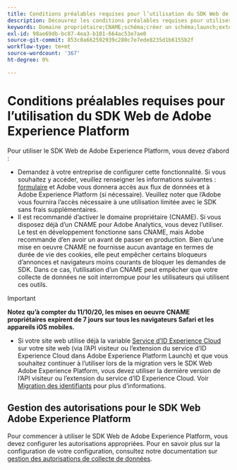 ```yaml
---
title: Conditions préalables requises pour l’utilisation du SDK Web de Adobe Experience Platform
description: Découvrez les conditions préalables requises pour utiliser le SDK Web de Adobe Experience Platform.
keywords: Domaine propriétaire;CNAME;schéma;créer un schéma;launch;extension du sdk web aep;extension;ID de configuration;outil de configuration;élément de données;créer un élément de données;objet XDM;sendEvent;envoyer un événement;
exl-id: 98ae69db-bc87-4ea3-b101-664ac53e7ae0
source-git-commit: 853c0a662592939c280c7e7ede8235d1b6155b2f
workflow-type: tm+mt
source-wordcount: '367'
ht-degree: 0%

---
```


# Conditions préalables requises pour l’utilisation du SDK Web de Adobe Experience Platform

Pour utiliser le SDK Web de Adobe Experience Platform, vous devez d’abord :

- Demandez à votre entreprise de configurer cette fonctionnalité. Si vous souhaitez y accéder, veuillez renseigner les informations suivantes : [formulaire](https://adobe.ly/websdkaccess) et Adobe vous donnera accès aux flux de données et à Adobe Experience Platform (si nécessaire). Veuillez noter que l’Adobe vous fournira l’accès nécessaire à une utilisation limitée avec le SDK sans frais supplémentaires.
- Il est recommandé d’activer le domaine propriétaire (CNAME). Si vous disposez déjà d’un CNAME pour Adobe Analytics, vous devez l’utiliser. Le test en développement fonctionne sans CNAME, mais Adobe recommande d’en avoir un avant de passer en production. Bien qu’une mise en oeuvre CNAME ne fournisse aucun avantage en termes de durée de vie des cookies, elle peut empêcher certains bloqueurs d’annonces et navigateurs moins courants de bloquer les demandes de SDK. Dans ce cas, l’utilisation d’un CNAME peut empêcher que votre collecte de données ne soit interrompue pour les utilisateurs qui utilisent ces outils.

>[!IMPORTANT]
>
>**Notez qu’à compter du 11/10/20, les mises en oeuvre CNAME propriétaires expirent de 7 jours sur tous les navigateurs Safari et les appareils iOS mobiles.**

- Si votre site web utilise déjà la variable [Service d’ID Experience Cloud](https://experienceleague.adobe.com/docs/experience-platform/edge/identity/overview.html) sur votre site web (via l’API visiteur ou l’extension du service d’ID Experience Cloud dans Adobe Experience Platform Launch) et que vous souhaitez continuer à l’utiliser lors de la migration vers le SDK Web Adobe Experience Platform, vous devez utiliser la dernière version de l’API visiteur ou l’extension du service d’ID Experience Cloud. Voir [Migration des identifiants](https://experienceleague.adobe.com/docs/experience-platform/edge/identity/overview.html?lang=en#identity) pour plus d’informations.

## Gestion des autorisations pour le SDK Web Adobe Experience Platform

Pour commencer à utiliser le SDK Web de Adobe Experience Platform, vous devez configurer les autorisations appropriées. Pour en savoir plus sur la configuration de votre configuration, consultez notre documentation sur [gestion des autorisations de collecte de données](https://experienceleague.adobe.com/docs/experience-platform/collection/permissions.html?lang=en).
